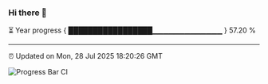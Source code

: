 ### Hi there 👋

⏳ Year progress { █████████████████▁▁▁▁▁▁▁▁▁▁▁▁▁ } 57.20 %

---

⏰ Updated on Mon, 28 Jul 2025 18:20:26 GMT

![Progress Bar CI](https://github.com/code-lakshay/GitHub-Actions-Demo/workflows/Progress%20Bar%20CI/badge.svg)
